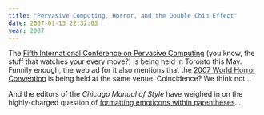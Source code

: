 ```yaml
---
title: "Pervasive Computing, Horror, and the Double Chin Effect"
date: 2007-01-13 22:32:03
year: 2007
---
```

The <a href="http://upcoming.org/event/140524/">Fifth International Conference on Pervasive Computing</a> (you know, the stuff that watches your every move?) is being held in Toronto this May.  Funnily enough, the web ad for it also mentions that the <a href="http://upcoming.org/event/107519/">2007 World Horror Convention</a> is being held at the same venue.  Coincidence?  We think not…

And the editors of the <em>Chicago Manual of Style</em> have weighed in on the highly-charged question of <a href="http://nostarch.com/blog/?p=48">formatting emoticons within parentheses</a>…
